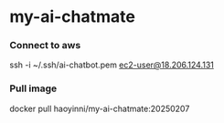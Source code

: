 # my-ai-chatmate
### Connect to aws
ssh -i ~/.ssh/ai-chatbot.pem ec2-user@18.206.124.131
### Pull image
docker pull haoyinni/my-ai-chatmate:20250207

